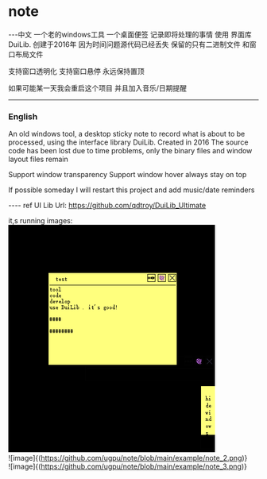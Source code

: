 # note
---中文
一个老的windows工具 一个桌面便签 记录即将处理的事情 使用 界面库 DuiLib. 创建于2016年 因为时间问题源代码已经丢失 保留的只有二进制文件 和窗口布局文件

支持窗口透明化
支持窗口悬停
永远保持置顶

如果可能某一天我会重启这个项目 并且加入音乐/日期提醒

-----
### English
An old windows tool, a desktop sticky note to record what is about to be processed, using the interface library DuiLib. Created in 2016 The source code has been lost due to time problems, only the binary files and window layout files remain

Support window transparency
Support window hover
always stay on top

If possible someday I will restart this project and add music/date reminders


---- ref UI Lib Url:
  https://github.com/qdtroy/DuiLib_Ultimate
  
 
 it,s running images:<br />
  ![image](https://github.com/ugpu/note/blob/main/example/note_1.png)<br />
  ![image]{(https://github.com/ugpu/note/blob/main/example/note_2.png)}<br />
  ![image]{(https://github.com/ugpu/note/blob/main/example/note_3.png)}<br />
  
